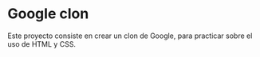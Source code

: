 # Google clon

Este proyecto consiste en crear un clon de Google, para practicar sobre el uso de HTML y CSS.